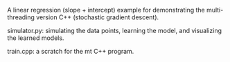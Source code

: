 A linear regression (slope + intercept) example for demonstrating the multi-threading version C++ (stochastic gradient descent).

simulator.py: simulating the data points, learning the model, and visualizing the learned models.

train.cpp: a scratch for the mt C++ program.



